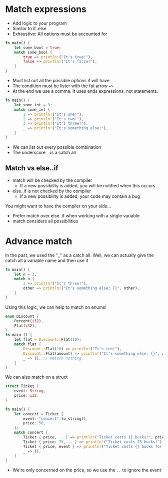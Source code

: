 # Match expressions
- Add logic to your program
- Similar to if..else
- Exhaustive: All options must be accounted for

``` rust
fn main() {
    let some_bool = true;
    match some_bool {
        true => println!("It's true!"),
        false => println!("It's false!"),
    }
}

```

- Must list out all the possible options it will have
- The condition must be lister with the fat arrow `=>`
- At the end we use a comma. It uses ends expressions, not statements.

``` rust
fn main() {
    let some_int = 3;
    match some_int {
        1 => println!("It's one!"),
        2 => println!("It's two!"),
        3 => println!("It's three!"),
        _ => println!("It's something else!"),
    }
}
```
- We can list out every possible combination
- The underscore `_` is a catch all

## Match vs else..if
- match will be checked by the compiler
    - If a new possibility is added, you will be notified when this occurs
- else..if is not checked by the compiler
    - If a new possibility is added, your code may contain a bug

You might want to have the compiler on your side...
- Prefer match over else..if when working with a single variable
- match considers all possibilities


# Advance match

In the past, we used the "_" as a catch all. Well, we can actually give the catch all a variable name and then use it

``` rust
fn main() {
    let n = 3;
    match n { 
        3 => println!("It's three!"),
        other => println!("It's something else: {}", other),
    }
}

```

Using this logic, we can help to match on enums!

``` rust
enum Discount {
    Percent(i32),
    Flat(i32),
}
fn main () {
    let flat = Discount::Flat(10);
    match flat {
        Discount::Flat(10) => println!("It's ten!"),
        Discount::Flat(amount) => println!("It's something else: {}", amount),
        _ => (), // Return nothing
    }
}
```

We can also match on a struct

``` rust
struct Ticket {
    event: String,
    price: i32,
}

fn main() {
    let concert = Ticket {
        event: "concert".to_string(),
        price: 50,
    };
    match concert {
        Ticket { price, .. } => println!("Ticket costs {} bucks!", price),
        Ticket { price: 75, .. } => println!("Ticket costs 75 bucks!"),
        Ticket { price, event } => println!("Ticket costs {} bucks for the {}!", price, event),
        _ => (),
    }
}
```
- We're only concerned on the price, so we use the `..` to ignore the event
